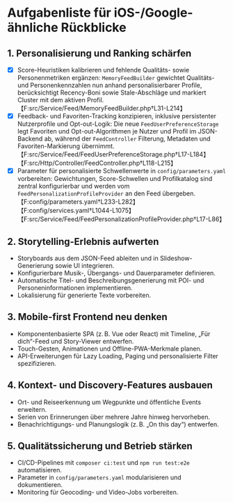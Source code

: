 # Aufgabenliste für iOS-/Google-ähnliche Rückblicke

## 1. Personalisierung und Ranking schärfen
- [x] Score-Heuristiken kalibrieren und fehlende Qualitäts- sowie Personenmetriken ergänzen: `MemoryFeedBuilder` gewichtet Qualitäts- und Personenkennzahlen nun anhand personalisierbarer Profile, berücksichtigt Recency-Boni sowie Stale-Abschläge und markiert Cluster mit dem aktiven Profil.【F:src/Service/Feed/MemoryFeedBuilder.php†L31-L214】
- [x] Feedback- und Favoriten-Tracking konzipieren, inklusive persistenter Nutzerprofile und Opt-out-Logik: Die neue `FeedUserPreferenceStorage` legt Favoriten und Opt-out-Algorithmen je Nutzer und Profil im JSON-Backend ab, während der `FeedController` Filterung, Metadaten und Favoriten-Markierung übernimmt.【F:src/Service/Feed/FeedUserPreferenceStorage.php†L17-L184】【F:src/Http/Controller/FeedController.php†L118-L215】
- [x] Parameter für personalisierte Schwellenwerte in `config/parameters.yaml` vorbereiten: Gewichtungen, Score-Schwellen und Profilkatalog sind zentral konfigurierbar und werden vom `FeedPersonalizationProfileProvider` an den Feed übergeben.【F:config/parameters.yaml†L233-L282】【F:config/services.yaml†L1044-L1075】【F:src/Service/Feed/FeedPersonalizationProfileProvider.php†L17-L86】

## 2. Storytelling-Erlebnis aufwerten
- Storyboards aus dem JSON-Feed ableiten und in Slideshow-Generierung sowie UI integrieren.
- Konfigurierbare Musik-, Übergangs- und Dauerparameter definieren.
- Automatische Titel- und Beschreibungsgenerierung mit POI- und Personeninformationen implementieren.
- Lokalisierung für generierte Texte vorbereiten.

## 3. Mobile-first Frontend neu denken
- Komponentenbasierte SPA (z. B. Vue oder React) mit Timeline, „Für dich“-Feed und Story-Viewer entwerfen.
- Touch-Gesten, Animationen und Offline-PWA-Merkmale planen.
- API-Erweiterungen für Lazy Loading, Paging und personalisierte Filter spezifizieren.

## 4. Kontext- und Discovery-Features ausbauen
- Ort- und Reiseerkennung um Wegpunkte und öffentliche Events erweitern.
- Serien von Erinnerungen über mehrere Jahre hinweg hervorheben.
- Benachrichtigungs- und Planungslogik (z. B. „On this day“) entwerfen.

## 5. Qualitätssicherung und Betrieb stärken
- CI/CD-Pipelines mit `composer ci:test` und `npm run test:e2e` automatisieren.
- Parameter in `config/parameters.yaml` modularisieren und dokumentieren.
- Monitoring für Geocoding- und Video-Jobs vorbereiten.
